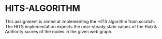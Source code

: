 # HITS-ALGORITHM
This assignment is aimed at implementing the HITS algorithm from scratch.  The HITS implementation expects the near-steady state values of the Hub &amp; Authority scores of the nodes in the given web graph.
